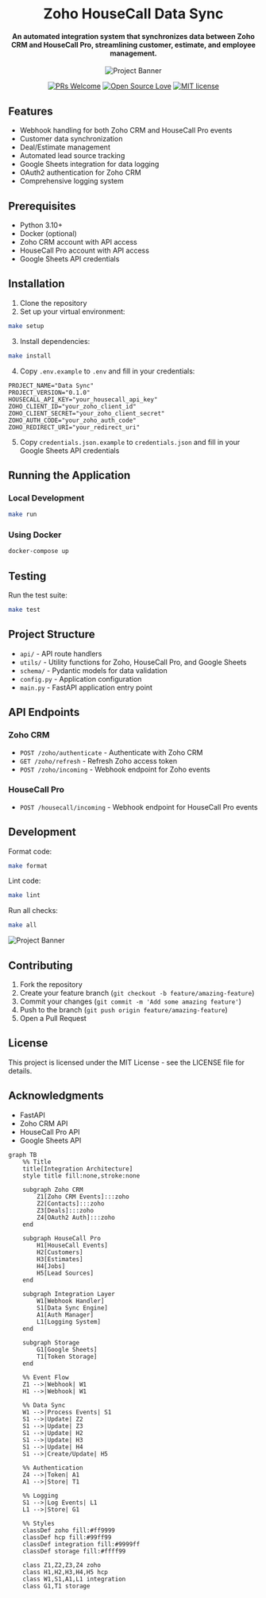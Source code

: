 <div align="center">
<h1>Zoho HouseCall Data Sync</h1>
<h4>An automated integration system that synchronizes data between Zoho CRM and HouseCall Pro, streamlining customer, estimate, and employee management.</h4>

<img src="docs/vscode.png" alt="Project Banner">

[![PRs Welcome](https://img.shields.io/badge/PRs-welcome-brightgreen.svg?style=flat-square)](https://github.com/concaption/zoho-housecall-data-2-ways-sync)
[![Open Source Love](https://badges.frapsoft.com/os/v3/open-source.png?v=103)](https://github.com/concaption/zoho-housecall-data-2-ways-sync)
[![MIT license](https://img.shields.io/badge/License-MIT-blue.svg)](https://github.com/concaption/zoho-housecall-data-2-ways-sync)
</div>

## Features

- Webhook handling for both Zoho CRM and HouseCall Pro events
- Customer data synchronization
- Deal/Estimate management
- Automated lead source tracking
- Google Sheets integration for data logging
- OAuth2 authentication for Zoho CRM
- Comprehensive logging system

## Prerequisites

- Python 3.10+
- Docker (optional)
- Zoho CRM account with API access
- HouseCall Pro account with API access
- Google Sheets API credentials

## Installation

1. Clone the repository
2. Set up your virtual environment:

```bash
make setup
```

3. Install dependencies:

```bash
make install
```

4. Copy `.env.example` to `.env` and fill in your credentials:

```env
PROJECT_NAME="Data Sync"
PROJECT_VERSION="0.1.0"
HOUSECALL_API_KEY="your_housecall_api_key"
ZOHO_CLIENT_ID="your_zoho_client_id"
ZOHO_CLIENT_SECRET="your_zoho_client_secret"
ZOHO_AUTH_CODE="your_zoho_auth_code"
ZOHO_REDIRECT_URI="your_redirect_uri"
```

5. Copy `credentials.json.example` to `credentials.json` and fill in your Google Sheets API credentials

## Running the Application

### Local Development

```bash
make run
```

### Using Docker

```bash
docker-compose up
```

## Testing

Run the test suite:

```bash
make test
```

## Project Structure

- `api/` - API route handlers
- `utils/` - Utility functions for Zoho, HouseCall Pro, and Google Sheets
- `schema/` - Pydantic models for data validation
- `config.py` - Application configuration
- `main.py` - FastAPI application entry point

## API Endpoints

### Zoho CRM

- `POST /zoho/authenticate` - Authenticate with Zoho CRM
- `GET /zoho/refresh` - Refresh Zoho access token
- `POST /zoho/incoming` - Webhook endpoint for Zoho events

### HouseCall Pro

- `POST /housecall/incoming` - Webhook endpoint for HouseCall Pro events

## Development

Format code:
```bash
make format
```

Lint code:
```bash
make lint
```

Run all checks:
```bash
make all
```

<img src="docs/railway.png" alt="Project Banner">

## Contributing

1. Fork the repository
2. Create your feature branch (`git checkout -b feature/amazing-feature`)
3. Commit your changes (`git commit -m 'Add some amazing feature'`)
4. Push to the branch (`git push origin feature/amazing-feature`)
5. Open a Pull Request

## License

This project is licensed under the MIT License - see the LICENSE file for details.

## Acknowledgments

- FastAPI
- Zoho CRM API
- HouseCall Pro API
- Google Sheets API

<!-- Mermaid js diagrma -->

```mermaid
graph TB
    %% Title
    title[Integration Architecture] 
    style title fill:none,stroke:none
    
    subgraph Zoho CRM
        Z1[Zoho CRM Events]:::zoho
        Z2[Contacts]:::zoho
        Z3[Deals]:::zoho
        Z4[OAuth2 Auth]:::zoho
    end

    subgraph HouseCall Pro
        H1[HouseCall Events]
        H2[Customers]
        H3[Estimates]
        H4[Jobs]
        H5[Lead Sources]
    end

    subgraph Integration Layer
        W1[Webhook Handler]
        S1[Data Sync Engine]
        A1[Auth Manager]
        L1[Logging System]
    end

    subgraph Storage
        G1[Google Sheets]
        T1[Token Storage]
    end

    %% Event Flow
    Z1 -->|Webhook| W1
    H1 -->|Webhook| W1
    
    %% Data Sync
    W1 -->|Process Events| S1
    S1 -->|Update| Z2
    S1 -->|Update| Z3
    S1 -->|Update| H2
    S1 -->|Update| H3
    S1 -->|Update| H4
    S1 -->|Create/Update| H5

    %% Authentication
    Z4 -->|Token| A1
    A1 -->|Store| T1
    
    %% Logging
    S1 -->|Log Events| L1
    L1 -->|Store| G1

    %% Styles
    classDef zoho fill:#ff9999
    classDef hcp fill:#99ff99
    classDef integration fill:#9999ff
    classDef storage fill:#ffff99

    class Z1,Z2,Z3,Z4 zoho
    class H1,H2,H3,H4,H5 hcp
    class W1,S1,A1,L1 integration
    class G1,T1 storage
```